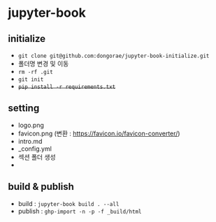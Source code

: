 # jupyter-book

## initialize

- `git clone git@github.com:dongorae/jupyter-book-initialize.git`
- 폴더명 변경 및 이동
- `rm -rf .git`
- `git init`
- ~~`pip install -r requirements.txt`~~

## setting
- logo.png
- favicon.png (변환 : <https://favicon.io/favicon-converter/>)
- intro.md
- _config.yml
- 섹션 폴더 생성
- 

## build & publish
- build : `jupyter-book build . --all`
- publish : `ghp-import -n -p -f _build/html`

